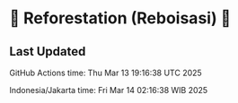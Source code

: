 
# 🌳 Reforestation (Reboisasi) 🌲

## Last Updated

GitHub Actions time: Thu Mar 13 19:16:38 UTC 2025

Indonesia/Jakarta time: Fri Mar 14 02:16:38 WIB 2025
